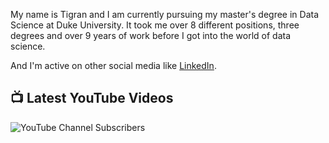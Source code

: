 My name is Tigran and I am currently pursuing my master's degree in Data Science at Duke University. It took me over 8 different positions, three degrees and over 9 years of work before I got into the world of data science.

And I'm active on other social media like [LinkedIn](https://www.linkedin.com/in/tigran-harutyunyan/).



## 📺 Latest YouTube Videos

![YouTube Channel Subscribers]()

<!-- YOUTUBE-VIDEOS-LIST:START -->

<!-- YOUTUBE-VIDEOS-LIST:END -->

<!--
**HarTigran/HarTigran** is a ✨ _special_ ✨ repository because its `README.md` (this file) appears on your GitHub profile.

Here are some ideas to get you started:

- 🔭 I’m currently working on ...
- 🌱 I’m currently learning ...
- 👯 I’m looking to collaborate on ...
- 🤔 I’m looking for help with ...
- 💬 Ask me about ...
- 📫 How to reach me: ...
- 😄 Pronouns: ...
- ⚡ Fun fact: ...
-->
